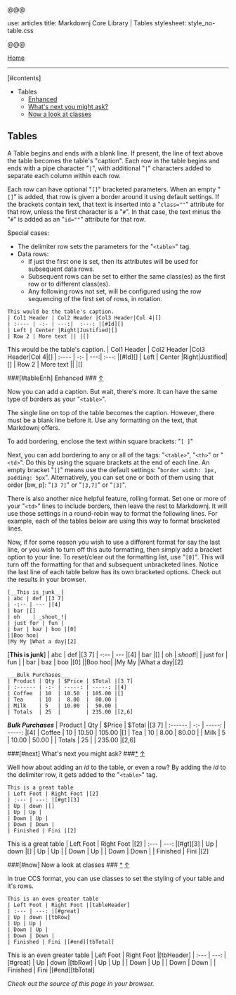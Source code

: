 @@@

use: articles
title: Markdownj Core Library | Tables
stylesheet: style_no-table.css

@@@

[Home]

---

[#contents]
- Tables
    - [Enhanced](#tableEnh)
    - [What's next you might ask?](#next)
    - [Now a look at classes](#now)

## Tables

A Table begins and ends with a blank line.
If present, the line of text above the table becomes the table's "caption".
Each row in the table begins and ends with a pipe character "`|`", with additional
"`|`" characters added to separate each column within each row.

Each row can have optional "`[]`" bracketed parameters. When an empty "`[]`" is added,
that row is given a border around it using default settings. If the brackets contain text, that text is 
inserted into a "`class=""`" attribute for that row, unless the first character is a "`#`".
In that case, the text minus the "`#`" is added as an "`id=""`" attribute for that row.

Special cases:

- The delimiter row sets the parameters for the "`<table>`" tag.
- Data rows:
  - If just the first one is set, then its attributes will be used for subsequent
    data rows.
  - Subsequent rows can be set to either the same class(es) as the
    first row or to different class(es).
  - Any following rows not set, will be configured using the row
    sequencing of the first set of rows, in rotation.

~~~
This would be the table's caption.
| Col1 Header | Col2 Header |Col3 Header|Col 4|[]
| :---- | -:- | ---:|  :---: |[#Id][]
| Left | Center |Right|Justified|[]
| Row 2 | More text || |[]
~~~

This would be the table's caption.
| Col1 Header | Col2 Header |Col3 Header|Col 4|[]
| :---- | -:- | ---:|  :---: |[#Id][]
| Left | Center |Right|Justified|[]
| Row 2 | More text || |[]

###[#tableEnh] Enhanced ### [&uarr;](#contents)

Now you can add a caption. But wait, there's more.  It can have  the same type
of borders as your "`<table>`".

The single line on top of the table becomes the caption. However, there must
be a blank line before it.  Use any formatting on the text, that Markdownj offers.

To add bordering, enclose the text within square brackets: "`[ ]`"

Next, you can add bordering to any or all of the tags: "`<table>`", "`<th>`" or "`<td>`".
Do this by using the square brackets at the end of each line.  An empty bracket "`[]`"
means use the default settings: "`border width: 1px, padding: 5px`". Alternatively,
you can set one or both of them using that order [bw, p]: "`[3 7]`" or "`[3,7]`" or "`[3]`".

There is also another nice helpful feature, rolling format.  Set one or more of 
your "`<td>`" lines to include borders, then leave the rest to Markdownj.  It will 
use those settings in a round-robin way to format the following lines.  For example,
each of the tables below are using this way to format bracketed lines.

Now, if for some reason you wish to use a different format  for say the last line,
or you wish to turn off this auto formatting, then simply add a bracket option
to your line.  To reset/clear out the formatting list, use "`[0]`".  This will turn
off the formatting for that and subsequent unbracketed lines.  Notice the last line of
each table below has its own bracketed options.  Check out the results in your
browser.
```
[__This is junk__]
| abc | def |[3 7]
| -:-- | --- |[4]
| bar |[]
| oh    | _shoot_!|
| just for | fun |
| bar | baz | boo |[0]
||Boo hoo|
|My My |What a day|[2]
```

[__This is junk__]
| abc | def |[3 7]
| -:-- | --- |[4]
| bar |[]
| oh    | _shoot_!|
| just for | fun |
| bar | baz | boo |[0]
||Boo hoo|
|My My |What a day|[2]

~~~
___Bulk Purchases___
| Product | Qty | $Price | $Total |[3 7]
| :------ | -:- | -----: | -----: |[4]
| Coffee  | 10  | 10.50  | 105.00 |[]
| Tea     | 10  |  8.00  |  80.00 |
| Milk    | 5   | 10.00  |  50.00 |
| Totals  | 25  |        | 235.00 |[2,6]
~~~

___Bulk Purchases___
| Product | Qty | $Price | $Total |[3 7]
| :------ | -:- | -----: | -----: |[4]
| Coffee  | 10  | 10.50  | 105.00 |[]
| Tea     | 10  |  8.00  |  80.00 |
| Milk    | 5   | 10.00  |  50.00 |
| Totals  | 25  |        | 235.00 |[2,6]

###[#next] What's next you might ask? ###[*](#gt)  [&uarr;](#contents)

Well how about adding an _id_ to the table, or even a row?  By adding the _id_
to the delimiter row, it gets added to the "`<table>`" tag.
```
This is a great table
| Left Foot | Right Foot |[2]
| :--- | ---: |[#gt][3]
| Up | down |[]
| Up | Up |
| Down | Up |
| Down | Down |
| Finished | Fini |[2]
```

This is a great table
| Left Foot | Right Foot |[2]
| :--- | ---: |[#gt][3]
| Up | down |[]
| Up | Up |
| Down | Up |
| Down | Down |
| Finished | Fini |[2]


###[#now] Now a look at classes ### [*](#great) [&uarr;](#contents)

In true CCS format, you can use classes to set the styling of your table and it's
rows.
```
This is an even greater table
| Left Foot | Right Foot |[tableHeader]
| :--- | ---: |[#great]
| Up | down |[tbRow]
| Up | Up |
| Down | Up |
| Down | Down |
| Finished | Fini |[#end][tbTotal]
```

This is an even greater table
| Left Foot | Right Foot |[tbHeader]
| :--- | ---: |[#great]
| Up | down |[tbRow]
| Up | Up |
| Down | Up |
| Down | Down |
| Finished | Fini |[#end][tbTotal]

_Check out the source of this page in your browser._

[Home]:index.html
